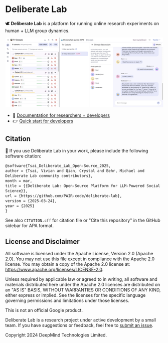 # Deliberate Lab

🕊️ **Deliberate Lab** is a platform for running online research experiments
on human + LLM group dynamics.

<img
  src="./docs/assets/images/deliberate-lab-example-tv-debate.png"
  alt="Screenshot of Deliberate Lab experiment dashboard"
/>

- 🔎 [Documentation for researchers + developers](https://pair-code.github.io/deliberate-lab/)
- 👉 [Quick start for developers](https://pair-code.github.io/deliberate-lab/developers/run-locally)

## Citation

📝 If you use Deliberate Lab in your work, please include the following software citation:

```
@software{Tsai_Deliberate_Lab_Open-Source_2025,
author = {Tsai, Vivian and Qian, Crystal and Behr, Michael and Deliberate Lab community contributors},
month = mar,
title = {{Deliberate Lab: Open-Source Platform for LLM-Powered Social Science}},
url = {https://github.com/PAIR-code/deliberate-lab},
version = {2025-03-24},
year = {2025}
}
```

See also `CITATION.cff` for citation file or "Cite this repository" in the GitHub sidebar for APA format.

## License and Disclaimer

All software is licensed under the Apache License, Version 2.0 (Apache 2.0).
You may not use this file except in compliance with the Apache 2.0 license.
You may obtain a copy of the Apache 2.0 license at:
https://www.apache.org/licenses/LICENSE-2.0.

Unless required by applicable law or agreed to in writing, all software and
materials distributed here under the Apache 2.0 licenses are distributed on an
"AS IS" BASIS, WITHOUT WARRANTIES OR CONDITIONS OF ANY KIND, either express or
implied. See the licenses for the specific language governing permissions and
limitations under those licenses.

This is not an official Google product.

Deliberate Lab is a research project under active development by a small
team. If you have suggestions or feedback, feel free to
[submit an issue](https://github.com/pair-code/deliberate-lab/issues).

Copyright 2024 DeepMind Technologies Limited.
